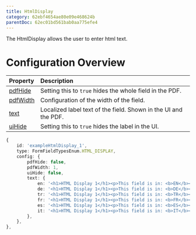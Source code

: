 ```yaml
---
title: HtmlDisplay
category: 62ebf4654ae80e09e468624b
parentDoc: 62ec01bd561bab0aa775efe4
---
```


The HtmlDisplay allows the user to enter html text.
# Configuration Overview

| Property                                                                     | Description                      |
| :--------------------------------------------------------------------------- | :--------------------------------|
| [pdfHide](./24-general-properties/#pdfhide)                                  | Setting this to `true` hides the whole field in the PDF. |
| [pdfWidth](./24-general-properties/#pdfwidth)                                | Configuration of the width of the field. |
| [text](./24-general-properties/#text)                       | Localized label text of the field. Shown in the UI and the PDF. |#
| [uiHide](./24-general-properties/#uihide)                   | Setting this to `true` hides the label in the UI. |

```Typescript
{
    id: 'exampleHtmlDisplay_1',
    type: FormFieldTypesEnum.HTML_DISPLAY,
    config: {
        pdfHide: false,
        pdfWidth: 1,
        uiHide: false,
        text: {
            en: '<h1>HTML Display 1</h1><p>This field is in: <b>EN</b></p><p><i>This should be an italic text</i></p>',
            de: '<h1>HTML Display 1</h1><p>This field is in: <b>DE</b></p><p><i>This should be an italic text</i></p>',
            tr: '<h1>HTML Display 1</h1><p>This field is in: <b>TR</b></p><p><i>This should be an italic text</i></p>',
            fr: '<h1>HTML Display 1</h1><p>This field is in: <b>FR</b></p><p><i>This should be an italic text</i></p>',
            es: '<h1>HTML Display 1</h1><p>This field is in: <b>ES</b></p><p><i>This should be an italic text</i></p>',
            it: '<h1>HTML Display 1</h1><p>This field is in: <b>IT</b></p><p><i>This should be an italic text</i></p>',
        },
    },
},
```